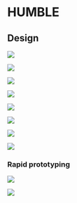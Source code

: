 # HUMBLE

## Design

![](https://i.imgur.com/af8AV4w.jpg)

![](https://i.imgur.com/bnHbh77.jpg)

![](https://i.imgur.com/OxwwKRO.jpg)

![](https://i.imgur.com/eCZVTZy.jpg)

![](https://i.imgur.com/AcahP4Z.jpg)

![](https://i.imgur.com/odT4cea.jpg)

![](https://i.imgur.com/44z0o79.jpg)

![](https://i.imgur.com/kpRCUvd.jpg)

### Rapid prototyping

![](https://i.imgur.com/sZ5myhC.jpg)

![](https://i.imgur.com/wQWFzJL.jpg)
